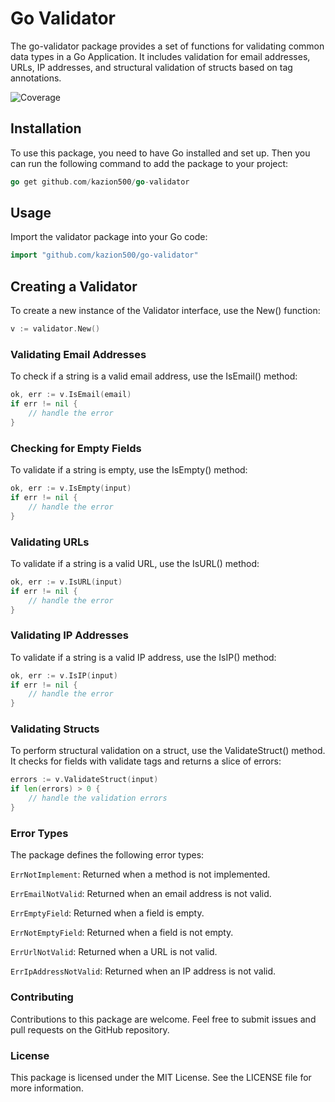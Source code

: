 # Go Validator

The go-validator package provides a set of functions for validating common data types in a Go Application. It includes validation for email addresses, URLs, IP addresses, and structural validation of structs based on tag annotations.

![Coverage](https://github.com/Kazion500/go-validator/actions/workflows/go.yml/badge.svg)

## Installation

To use this package, you need to have Go installed and set up. Then you can run the following command to add the package to your project:

```go
go get github.com/kazion500/go-validator
```

## Usage

Import the validator package into your Go code:

```go
import "github.com/kazion500/go-validator"
```

## Creating a Validator

To create a new instance of the Validator interface, use the New() function:

```go
v := validator.New()
```

### Validating Email Addresses

To check if a string is a valid email address, use the IsEmail() method:

```go
ok, err := v.IsEmail(email)
if err != nil {
    // handle the error
}
```

### Checking for Empty Fields

To validate if a string is empty, use the IsEmpty() method:

```go
ok, err := v.IsEmpty(input)
if err != nil {
    // handle the error
}
```

### Validating URLs

To validate if a string is a valid URL, use the IsURL() method:

```go
ok, err := v.IsURL(input)
if err != nil {
    // handle the error
}
```

### Validating IP Addresses

To validate if a string is a valid IP address, use the IsIP() method:

```go
ok, err := v.IsIP(input)
if err != nil {
    // handle the error
}
```

### Validating Structs

To perform structural validation on a struct, use the ValidateStruct() method. It checks for fields with validate tags and returns a slice of errors:

```go
errors := v.ValidateStruct(input)
if len(errors) > 0 {
    // handle the validation errors
}
```

### Error Types

The package defines the following error types:

`ErrNotImplement`: Returned when a method is not implemented.

`ErrEmailNotValid`: Returned when an email address is not valid.

`ErrEmptyField`: Returned when a field is empty.

`ErrNotEmptyField`: Returned when a field is not empty.

`ErrUrlNotValid`: Returned when a URL is not valid.

`ErrIpAddressNotValid`: Returned when an IP address is not valid.

### Contributing

Contributions to this package are welcome. Feel free to submit issues and pull requests on the GitHub repository.

### License

This package is licensed under the MIT License. See the LICENSE file for more information.
